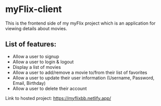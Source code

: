 # myFlix-client

This is the frontend side of my myFlix project which is an application for viewing details about movies.

## List of features:

- Allow a user to signup
- Allow a user to login & logout
- Display a list of movies
- Allow a user to add/remove a movie to/from their list of favorites
- Allow a user to update their user information (Username, Password, Email, Birthday)
- Allow a user to delete their account

Link to hosted project: https://myflixbb.netlify.app/
